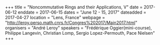 +++
title = "Noncommutative Rings and their Applications, V"
date = 2017-06-12
enddate = 2017-06-15
dates = "June 12 - 15, 2017"
dateadded = 2017-04-27
location = "Lens, France"
webpage = "http://leroy.perso.math.cnrs.fr/Congres%202017/Main2017.html"
organisers = "André Leroy"
speakers = "Frédérique Oggier(mini-course), Philippe Langevin, Christian Lomp, Sergio Lopez-Permouth, Pace Nielsen"
+++
